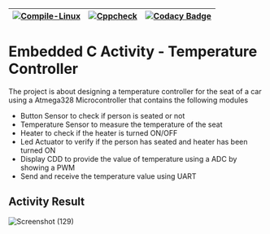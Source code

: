 | [![Compile-Linux](https://github.com/shiva-s30/265460-EmbeddedC_Activity/actions/workflows/compile.yml/badge.svg)](https://github.com/shiva-s30/265460-EmbeddedC_Activity/actions/workflows/compile.yml)|  [![Cppcheck](https://github.com/shiva-s30/265460-EmbeddedC_Activity/actions/workflows/cppcheck.yml/badge.svg)](https://github.com/shiva-s30/265460-EmbeddedC_Activity/actions/workflows/cppcheck.yml) | [![Codacy Badge](https://app.codacy.com/project/badge/Grade/e9a16ec0f16d4b4db1f4d2f36f2868ec)](https://www.codacy.com/gh/shiva-s30/265460-EmbeddedC_Activity/dashboard?utm_source=github.com&amp;utm_medium=referral&amp;utm_content=shiva-s30/265460-EmbeddedC_Activity&amp;utm_campaign=Badge_Grade)|
|-|-|-|
# Embedded C Activity - Temperature Controller 
The project is about designing a temperature controller for the seat of a car using a Atmega328 Microcontroller that contains the following modules
- Button Sensor to check if person is seated or not
- Temperature Sensor to measure the temperature of the seat
- Heater to check if the heater is turned ON/OFF
- Led Actuator to verify if the person has seated and heater has been turned ON
- Display CDD to provide the value of temperature using a ADC by showing a PWM
- Send and receive the temperature value using UART
## Activity Result
![Screenshot (129)](https://user-images.githubusercontent.com/65439506/116605122-a2de0500-a94c-11eb-9a44-3c86ced5fdc8.png)


